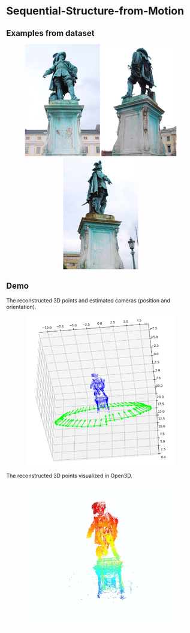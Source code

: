 # Sequential-Structure-from-Motion

## Examples from dataset

<p align="center">
  <img src="Demo/DSC_0351.JPG" width="200"/> <img src="Demo/DSC_0369.JPG" width="200"/> <img src="Demo/DSC_0391.JPG" width="200"/>
</p>

## Demo

The reconstructed 3D points and estimated cameras (position and orientation).

<p align="center">
  <img src="Demo/PointsAndCameras.png" width="400"/>
</p>

The reconstructed 3D points visualized in Open3D.

<p align="center">
  <img src="Demo/reconstruction.gif" width="400"/>
</p>
